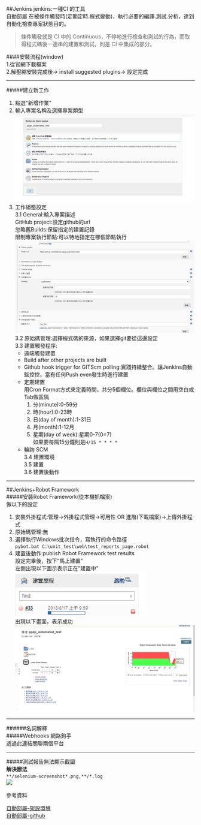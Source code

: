 ##Jenkins 
  jenkins:一種CI 的工具    
  自動部屬  在被條件觸發時(定期定時.程式變動)，執行必要的編譯.測試.分析，達到自動化檢查專案狀態目的。   
  >  條件觸發就是 CI 中的 Continuous，不停地進行檢查和測試的行為，而取得程式碼後一連串的建置和測試，則是 CI 中集成的部分。  

  ####安裝流程(window)  
  1.從官網下載檔案  
  2.解壓縮安裝完成後-> install suggested plugins-> 設定完成   

  ----  
  #####建立新工作
  1. 點選"新增作業"  
  2. 輸入專案名稱及選擇專案類型![](\images\jenkins.png)
  3. 工作組態設定  
     3.1  General:輸入專案描述  
      GitHub project:設定github的url  
      忽略舊Builds:保留指定的建置記錄   
      限制專案執行節點:可以特地指定在哪個節點執行   
      ![描述設定](\images\jenkins-1.png)   
     3.2  原始碼管理:選擇程式碼的來源，如果選擇git要從這邊設定    
     3.3  建置觸發程序:  
      * 遠端觸發建置  
      * Build after other projects are built   
      * Github hook trigger for GITScm polling:實踐持續整合。讓Jenkins自動監控控，當有任何Push even發生時進行建置  
      * 定期建置  
         用Cron Format方式來定義時間，共分5個欄位。欄位與欄位之間用空白或Tab做區隔    
         1. 分(minute):0-59分
         2. 時(hour):0-23時  
         3. 日(day of month):1-31日  
         4. 月(month):1-12月  
         5. 星期(day of week):星期0-7(0=7)  
         如果要每隔15分鐘則是```H/15 * * * * ```  
      * 輪詢 SCM  
     3.4 建置環境  
     3.5 建置  
     3.6 建置後動作
---
  ##Jenkins+Robot Framework  
  #####安裝Robot Framework(從本機抓檔案)   
  做以下的設定   
  1. 安裝外掛程式:管理->外掛程式管理->可用性 OR 進階(下載檔案)->上傳外掛程式  
  2. 原始碼管理:無  
  3. 選擇執行Windows批次指令，寫執行的命令路徑  
    ```pybot.bat C:\unit_test\web\test_reports_page.robot```   
  4. 建置後動作:publish Robot Framework test results  
  設定完畢後，按下"馬上建置"   
  左側出現以下圖示表示正在"建置中"   
  ![建置中](\images\建置中.png)   
  出現以下畫面，表示成功  
  ![建置結果](\images\建置結果.png)
----
######名詞解釋   
#####Webhooks  網路鉤手  
透過此連結關聯兩個平台  

----

#####測試報告無法顯示截圖   
**解決辦法**  
```**/selenium-screenshot*.png,**/*.log```  
![](\images\Jenkins+github9.PNG)


 

參考資料 

[自動部屬-架設環境](https://github.com/muyinchen/woker/blob/master/%E9%9B%86%E6%88%90%E6%B5%8B%E8%AF%95%E7%8E%AF%E5%A2%83%E6%90%AD%E5%BB%BA/%E6%89%8B%E6%8A%8A%E6%89%8B%E6%95%99%E4%BD%A0%E6%90%AD%E5%BB%BAJenkins%2BGithub%E6%8C%81%E7%BB%AD%E9%9B%86%E6%88%90%E7%8E%AF%E5%A2%83.md)  
[自動部屬-github](http://jenkins.readbook.tw/jenkins/plugin/github_pull_request_builder.html)
  


